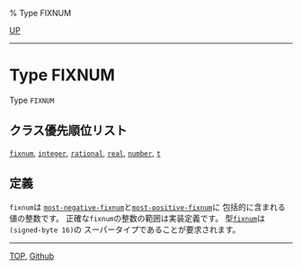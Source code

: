 % Type FIXNUM

[UP](12.2.html)  

---

# Type **FIXNUM**


Type `FIXNUM`


## クラス優先順位リスト

[`fixnum`](12.2.fixnum.html),
[`integer`](12.2.integer.html),
[`rational`](12.2.rational-system-class.html),
[`real`](12.2.real.html),
[`number`](12.2.number.html),
[`t`](4.4.t-system-class.html)


## 定義

`fixnum`は
[`most-negative-fixnum`](12.2.most-positive-fixnum.html)と[`most-positive-fixnum`](12.2.most-positive-fixnum.html)に
包括的に含まれる値の整数です。
正確な`fixnum`の整数の範囲は実装定義です。
型[`fixnum`](12.2.fixnum.html)は`(signed-byte 16)`の
スーパータイプであることが要求されます。


---
[TOP](index.html),  [Github](https://github.com/nptcl/npt-japanese)

